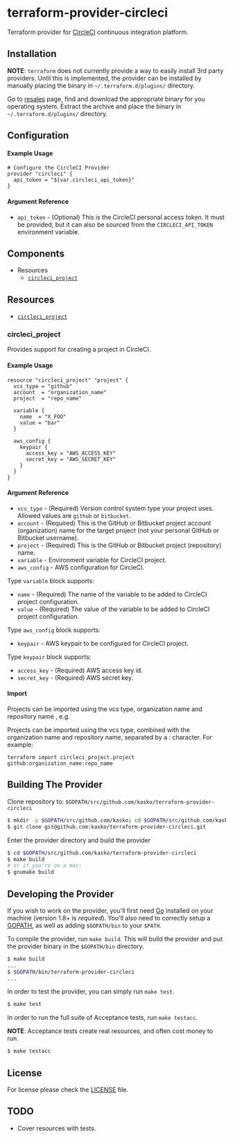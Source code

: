 # terraform-provider-circleci

Terraform provider for [CircleCI](https://circleci.com/) continuous integration platform.

## Installation

__NOTE__: `terraform` does not currently provide a way to easily install 3rd party providers. Until this is implemented,
the provider can be installed by manually placing the binary in `~/.terraform.d/plugins/` directory.

Go to [resales](https://github.com/kasko/terraform-provider-circleci/releases) page, find and download the appropriate
binary for you operating system. Extract the archive and place the binary in `~/.terraform.d/plugins/` directory.

## Configuration

#### Example Usage

```hcl
# Configure the CircleCI Provider
provider "circleci" {
  api_token = "${var.circleci_api_token}"
}
```

#### Argument Reference

- `api_token` - (Optional) This is the CircleCI personal access token. It must be provided, but it can also be sourced from the `CIRCLECI_API_TOKEN` environment variable.


## Components

 - Resources
    - [`circleci_project`](#circleci_project)

## Resources

- [`circleci_project`](#circleci_project)

### circleci\_project

Provides support for creating a project in CircleCI.

#### Example Usage

```hcl
resource "circleci_project" "project" {
  vcs_type = "github"
  account  = "organization_name"
  project  = "repo_name"

  variable {
    name  = "X_FOO"
    value = "bar"
  }

  aws_config {
    keypair {
      access_key = "AWS_ACCESS_KEY"
      secret_key = "AWS_SECRET_KEY"
    }
  }
}
```

#### Argument Reference

- `vcs_type` - (Required) Version control system type your project uses. Allowed values are `github` or `bitbucket`.
- `account` - (Required) This is the GitHub or Bitbucket project account (organization) name for the target project (not your personal GitHub or Bitbucket username).
- `project` - (Required) This is the GitHub or Bitbucket project (repository) name.
- `variable` - Environment variable for CircleCI project.
- `aws_config` - AWS configuration for CircleCI.

Type `variable` block supports:
- `name` - (Required) The name of the variable to be added to CircleCI project configuration.
- `value` - (Required) The value of the variable to be added to CircleCI project configuration.

Type `aws_config` block supports:
- `keypair` - AWS keypair to be configured for CircleCI project.

Type `keypair` block supports:
- `access_key` - (Required) AWS access key id.
- `secret_key` - (Required) AWS secret key.

#### Import

Projects can be imported using the vcs type, organization name and repository name , e.g.

Projects can be imported using the vcs type, combined with the organization name and repository name, separated by a : character. For example:

```
terraform import circleci_project.project github:organization_name:repo_name
```

## Building The Provider

Clone repository to: `$GOPATH/src/github.com/kasko/terraform-provider-circleci`

```sh
$ mkdir -p $GOPATH/src/github.com/kasko; cd $GOPATH/src/github.com/kasko
$ git clone git@github.com:kasko/terraform-provider-circleci.git
```

Enter the provider directory and build the provider

```sh
$ cd $GOPATH/src/github.com/kasko/terraform-provider-circleci
$ make build
# or if you're on a mac:
$ gnumake build
```

## Developing the Provider

If you wish to work on the provider, you'll first need [Go](http://www.golang.org) installed on your machine (version 1.8+ is *required*). You'll also need to correctly setup a [GOPATH](http://golang.org/doc/code.html#GOPATH), as well as adding `$GOPATH/bin` to your `$PATH`.

To compile the provider, run `make build`. This will build the provider and put the provider binary in the `$GOPATH/bin` directory.

```sh
$ make build
...
$ $GOPATH/bin/terraform-provider-circleci
...
```

In order to test the provider, you can simply run `make test`.

```sh
$ make test
```

In order to run the full suite of Acceptance tests, run `make testacc`.

__NOTE__: Acceptance tests create real resources, and often cost money to run.

```sh
$ make testacc
```

## License

For license please check the [LICENSE](LICENSE) file.

## TODO

- Cover resources with tests.
